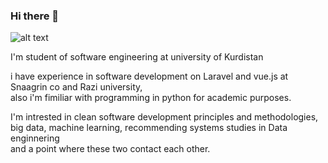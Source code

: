 ### Hi there 👋

![alt text](https://github.com/faramarzQ/faramarzq/delete/main/20200915_221814.jpg)

I'm student of software engineering at university of Kurdistan

i have experience in software development on Laravel and vue.js at Snaagrin co and Razi university,   
also i'm fimiliar with programming in python for academic purposes.

I'm intrested in clean software development principles and methodologies,    
big data, machine learning, recommending systems studies in Data enginnering   
and a point where these two contact each other.   

